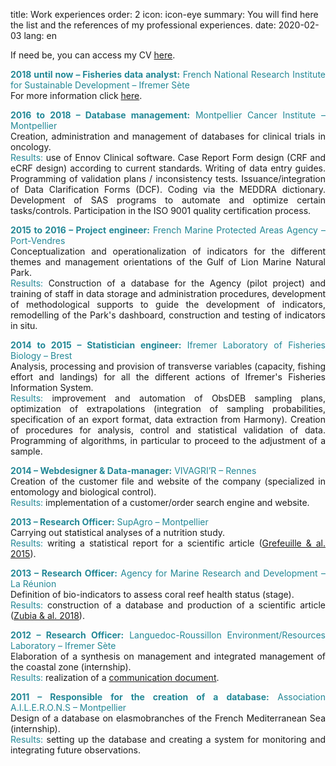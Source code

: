 title: Work experiences
order: 2
icon: icon-eye
summary: You will find here the list and the references of my professional experiences.
date: 2020-02-03
lang: en

If need be, you can access my CV <a href="/documents/cv_fr_depetris.pdf" target="_blank">here</a>.

<p style="text-align: justify">
<font color="#238896"><strong>2018 until now – Fisheries data analyst:</strong> French National Research Institute for Sustainable Development – Ifremer Sète</font><br>
For more information click <a href="https://www.ob7.ird.fr/" target="_blank">here</a>.
</p>

<p style="text-align: justify">
<font color="#238896"><strong>2016 to 2018 – Database management:</strong> Montpellier Cancer Institute – Montpellier</font><br>
Creation, administration and management of databases for clinical trials in oncology.<br>
<font color="#238896">Results:</font> use of Ennov Clinical software. Case Report Form design (CRF and eCRF design) according to current standards. Writing of data entry guides. Programming of validation plans / inconsistency tests. Issuance/integration of Data Clarification Forms (DCF). Coding via the MEDDRA dictionary. Development of SAS programs to automate and optimize certain tasks/controls. Participation in the ISO 9001 quality certification process.
</p>

<p style="text-align: justify">
<font color="#238896"><strong>2015 to 2016 – Project engineer:</strong> French Marine Protected Areas Agency – Port-Vendres</font><br>
Conceptualization and operationalization of indicators for the different themes and management orientations of the Gulf of Lion Marine Natural Park.<br>
<font color="#238896">Results:</font> Construction of a database for the Agency (pilot project) and training of staff in data storage and administration procedures, development of methodological supports to guide the development of indicators, remodelling of the Park's dashboard, construction and testing of indicators in situ.
</p>

<p style="text-align: justify">
<font color="#238896"><strong>2014 to 2015 – Statistician engineer:</strong> Ifremer Laboratory of Fisheries Biology – Brest</font><br>
Analysis, processing and provision of transverse variables (capacity, fishing effort and landings) for all the different actions of Ifremer's Fisheries Information System.<br>
<font color="#238896">Results:</font> improvement and automation of ObsDEB sampling plans, optimization of extrapolations (integration of sampling probabilities, specification of an export format, data extraction from Harmony). Creation of procedures for analysis, control and statistical validation of data. Programming of algorithms, in particular to proceed to the adjustment of a sample.
</p>

<p style="text-align: justify">
<font color="#238896"><strong>2014 – Webdesigner & Data-manager:</strong> VIVAGRI’R – Rennes</font><br>
Creation of the customer file and website of the company (specialized in entomology and biological control).<br>
<font color="#238896">Results:</font> implementation of a customer/order search engine and website.
</p>

<p style="text-align: justify">
<font color="#238896"><strong>2013 – Research Officer:</strong> SupAgro – Montpellier</font><br>
Carrying out statistical analyses of a nutrition study.<br>
<font color="#238896">Results:</font> writing a statistical report for a scientific article (<a href="/documents/articles/grefeuille_and_al_2015.pdf" target="_blank">Grefeuille & al. 2015</a>).
</p>

<p style="text-align: justify">
<font color="#238896"><strong>2013 – Research Officer:</strong> Agency for Marine Research and Development – La Réunion</font><br>
Definition of bio-indicators to assess coral reef health status (stage).<br>
<font color="#238896">Results:</font> construction of a database and production of a scientific article (<a href="/documents/articles/zubia_and_al_2018.pdf" target="_blank">Zubia & al. 2018</a>).
</p>

<p style="text-align: justify">
<font color="#238896"><strong>2012 – Research Officer:</strong> Languedoc-Roussillon Environment/Resources Laboratory – Ifremer Sète</font><br>
Elaboration of a synthesis on management and integrated management of the coastal zone (internship).<br>
<font color="#238896">Results:</font> realization of a <a href="/documents/pdfs/rapport_synthese_lagune_bages_sigean.pdf" target="_blank">communication document</a>.
</p>

<p style="text-align: justify">
<font color="#238896"><strong>2011 – Responsible for the creation of a database:</strong> Association A.I.L.E.R.O.N.S – Montpellier</font><br>
Design of a database on elasmobranches of the French Mediterranean Sea (internship).<br>
<font color="#238896">Results:</font> setting up the database and creating a system for monitoring and integrating future observations.
</p>